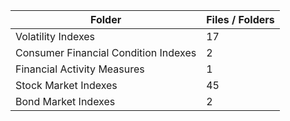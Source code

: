 | Folder                               |   Files / Folders |
|--------------------------------------|-------------------|
| Volatility Indexes                   |                17 |
| Consumer Financial Condition Indexes |                 2 |
| Financial Activity Measures          |                 1 |
| Stock Market Indexes                 |                45 |
| Bond Market Indexes                  |                 2 |
